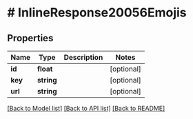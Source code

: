 # # InlineResponse20056Emojis

## Properties

Name | Type | Description | Notes
------------ | ------------- | ------------- | -------------
**id** | **float** |  | [optional]
**key** | **string** |  | [optional]
**url** | **string** |  | [optional]

[[Back to Model list]](../../README.md#models) [[Back to API list]](../../README.md#endpoints) [[Back to README]](../../README.md)

